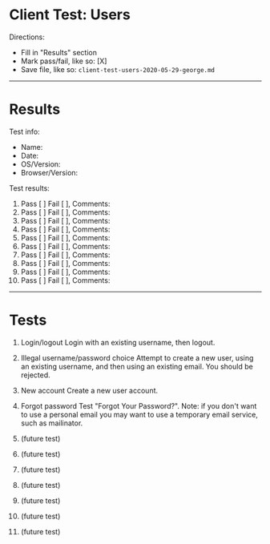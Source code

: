# Client Test: Users

Directions:
- Fill in "Results" section
- Mark pass/fail, like so: [X]
- Save file, like so: `client-test-users-2020-05-29-george.md`

------------------------------------------------------------------------------
# Results

Test info:
- Name: 
- Date: 
- OS/Version: 
- Browser/Version: 

Test results:
1. Pass [ ] Fail [ ], Comments: 
2. Pass [ ] Fail [ ], Comments: 
3. Pass [ ] Fail [ ], Comments: 
4. Pass [ ] Fail [ ], Comments: 
5. Pass [ ] Fail [ ], Comments: 
6. Pass [ ] Fail [ ], Comments: 
7. Pass [ ] Fail [ ], Comments: 
8. Pass [ ] Fail [ ], Comments: 
9. Pass [ ] Fail [ ], Comments: 
10. Pass [ ] Fail [ ], Comments: 

------------------------------------------------------------------------------
# Tests

1. Login/logout
Login with an existing username, then logout.

2. Illegal username/password choice
Attempt to create a new user, using an existing username, and then using an 
existing email. You should be rejected.

3. New account
Create a new user account.

3. Forgot password
Test "Forgot Your Password?". Note: if you don't want to use a personal email 
you may want to use a temporary email service, such as mailinator.

4. (future test)


5. (future test)


6. (future test)


7. (future test)


8. (future test)


9. (future test)


10. (future test)


